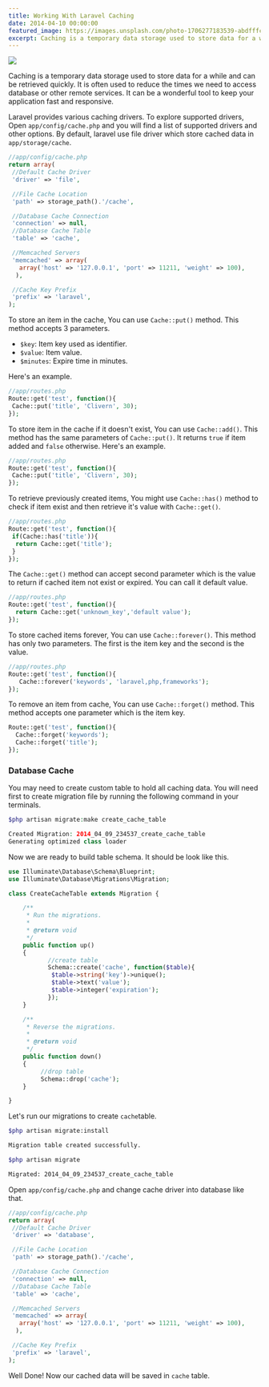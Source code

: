 ```yaml
---
title: Working With Laravel Caching
date: 2014-04-10 00:00:00
featured_image: https://images.unsplash.com/photo-1706277183539-abdfffc59b12?q=90&fm=jpg&w=1000&fit=max
excerpt: Caching is a temporary data storage used to store data for a while and can be retrieved quickly. It is often used to reduce the times we need to access database or other remote services. It can be a wonderful tool to keep your application fast and responsive.
---
```


![](https://images.unsplash.com/photo-1706277183539-abdfffc59b12?q=90&fm=jpg&w=1000&fit=max)

Caching is a temporary data storage used to store data for a while and can be retrieved quickly. It is often used to reduce the times we need to access database or other remote services. It can be a wonderful tool to keep your application fast and responsive.

Laravel provides various caching drivers. To explore supported drivers, Open `app/config/cache.php` and you will find a list of supported drivers and other options. By default, laravel use file driver which store cached data in `app/storage/cache`.

```php
//app/config/cache.php
return array(
 //Default Cache Driver
 'driver' => 'file',

 //File Cache Location
 'path' => storage_path().'/cache',

 //Database Cache Connection
 'connection' => null,
 //Database Cache Table
 'table' => 'cache',

 //Memcached Servers
 'memcached' => array(
   array('host' => '127.0.0.1', 'port' => 11211, 'weight' => 100),
  ),

 //Cache Key Prefix
 'prefix' => 'laravel',
);
```

To store an item in the cache, You can use `Cache::put()` method. This method accepts 3 parameters.

- `$key`: Item key used as identifier.
- `$value`: Item value.
- `$minutes`: Expire time in minutes.


Here's an example.

```php
//app/routes.php
Route::get('test', function(){
 Cache::put('title', 'Clivern', 30);
});
```
To store item in the cache if it doesn't exist, You can use `Cache::add()`. This method has the same parameters of `Cache::put()`. It returns `true` if item added and `false` otherwise. Here's an example.

```php
//app/routes.php
Route::get('test', function(){
 Cache::put('title', 'Clivern', 30);
});
```

To retrieve previously created items, You might use `Cache::has()` method to check if item exist and then retrieve it's value with `Cache::get()`.

```php
//app/routes.php
Route::get('test', function(){
 if(Cache::has('title')){
  return Cache::get('title');
 }
});
```

The `Cache::get()` method can accept second parameter which is the value to return if cached item not exist or expired. You can call it default value.

```php
//app/routes.php
Route::get('test', function(){
  return Cache::get('unknown_key','default value');
});
```

To store cached items forever, You can use `Cache::forever()`. This method has only two parameters. The first is the item key and the second is the value.

```php
//app/routes.php
Route::get('test', function(){
   Cache::forever('keywords', 'laravel,php,frameworks');
});
```

To remove an item from cache, You can use `Cache::forget()` method. This method accepts one parameter which is the item key.

```php
Route::get('test', function(){
  Cache::forget('keywords');
  Cache::forget('title');
});
```

### Database Cache

You may need to create custom table to hold all caching data. You will need first to create migration file by running the following command in your terminals.

```php
$php artisan migrate:make create_cache_table

Created Migration: 2014_04_09_234537_create_cache_table
Generating optimized class loader
```

Now we are ready to build table schema. It should be look like this.

```php
use Illuminate\Database\Schema\Blueprint;
use Illuminate\Database\Migrations\Migration;

class CreateCacheTable extends Migration {

	/**
	 * Run the migrations.
	 *
	 * @return void
	 */
	public function up()
	{
           //create table
           Schema::create('cache', function($table){
            $table->string('key')->unique();
            $table->text('value');
            $table->integer('expiration');
           });
	}

	/**
	 * Reverse the migrations.
	 *
	 * @return void
	 */
	public function down()
	{
         //drop table
         Schema::drop('cache');
	}

}
```

Let's run our migrations to create `cache`table.

```zsh
$php artisan migrate:install

Migration table created successfully.
```

```zsh
$php artisan migrate

Migrated: 2014_04_09_234537_create_cache_table
```

Open `app/config/cache.php` and change cache driver into database like that.

```php
//app/config/cache.php
return array(
 //Default Cache Driver
 'driver' => 'database',

 //File Cache Location
 'path' => storage_path().'/cache',

 //Database Cache Connection
 'connection' => null,
 //Database Cache Table
 'table' => 'cache',

 //Memcached Servers
 'memcached' => array(
   array('host' => '127.0.0.1', 'port' => 11211, 'weight' => 100),
  ),

 //Cache Key Prefix
 'prefix' => 'laravel',
);
```

Well Done! Now our cached data will be saved in `cache` table.